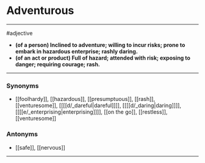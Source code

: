 # Adventurous
---
#adjective
- **(of a person) Inclined to adventure; willing to incur risks; prone to embark in hazardous enterprise; rashly daring.**
- **(of an act or product) Full of hazard; attended with risk; exposing to danger; requiring courage; rash.**
---
### Synonyms
- [[foolhardy]], [[hazardous]], [[presumptuous]], [[rash]], [[venturesome]], [[[[d/_dareful|dareful]]]], [[[[d/_daring|daring]]]], [[[[e/_enterprising|enterprising]]]], [[on the go]], [[restless]], [[venturesome]]
### Antonyms
- [[safe]], [[nervous]]
---
